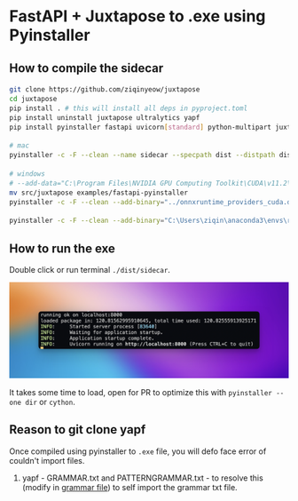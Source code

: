 # FastAPI + Juxtapose to .exe using Pyinstaller

## How to compile the sidecar

```bash
git clone https://github.com/ziqinyeow/juxtapose
cd juxtapose
pip install . # this will install all deps in pyproject.toml
pip install uninstall juxtapose ultralytics yapf
pip install pyinstaller fastapi uvicorn[standard] python-multipart juxtematics

# mac
pyinstaller -c -F --clean --name sidecar --specpath dist --distpath dist examples/fastapi-pyinstaller/server.py

# windows
# --add-data="C:\Program Files\NVIDIA GPU Computing Toolkit\CUDA\v11.2\bin\*;."
mv src/juxtapose examples/fastapi-pyinstaller
pyinstaller -c -F --clean --add-binary="../onnxruntime_providers_cuda.dll;./onnxruntime/capi/" --add-binary="../onnxruntime_providers_tensorrt.dll;./onnxruntime/capi/" --add-binary="../onnxruntime_providers_shared.dll;./onnxruntime/capi/" --hidden-import=cv2 --hidden-import=supervision --hidden-import=addict --hidden-import=chex --hidden-import=lap --hidden-import=optax --hidden-import=einshape --hidden-import=haiku --hidden-import=mediapy --name sidecar-x86_64-pc-windows-msvc --specpath dist --distpath dist examples/fastapi-pyinstaller/server.py

pyinstaller -c -F --clean --add-binary="C:\Users\ziqin\anaconda3\envs\rtm\Lib\site-packages\onnxruntime\capi\onnxruntime_providers_cuda.dll;./onnxruntime/capi/" --add-binary="C:\Users\ziqin\anaconda3\envs\rtm\Lib\site-packages\onnxruntime\capi\onnxruntime_providers_tensorrt.dll;./onnxruntime/capi/" --add-binary="C:\Users\ziqin\anaconda3\envs\rtm\Lib\site-packages\onnxruntime\capi\onnxruntime_providers_shared.dll;./onnxruntime/capi/" --hidden-import=cv2 --hidden-import=supervision --hidden-import=addict --hidden-import=chex --hidden-import=lap --hidden-import=optax --hidden-import=einshape --hidden-import=haiku --hidden-import=mediapy --name sidecar-x86_64-pc-windows-msvc --specpath dist --distpath dist examples/fastapi-pyinstaller/server.py
```

## How to run the exe

Double click or run terminal `./dist/sidecar`.

<div align="center">
  <p>
    <a align="center" href="" target="_blank">
      <img
        width="850"
        src="https://raw.githubusercontent.com/ziqinyeow/juxtapose/main/asset/fastapi-pyinstaller-demo.png"
      >
    </a>
  </p>
</div>

It takes some time to load, open for PR to optimize this with `pyinstaller --one dir` or `cython`.

## Reason to git clone yapf

Once compiled using pyinstaller to `.exe` file, you will defo face error of couldn't import files.

<!-- 1. ultralytics - DEFAULT.yaml file - to resolve this (modify in [utils file](./ultralytics//utils/__init__.py)) to self import the yaml. -->

1. yapf - GRAMMAR.txt and PATTERNGRAMMAR.txt - to resolve this (modify in [grammar file](./yapf_third_party/_ylib2to3//pgen2/grammar.py)) to self import the grammar txt file.
